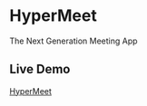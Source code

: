 # HyperMeet

The Next Generation Meeting App

## Live Demo

[HyperMeet](https://hypermeet.vercel.app/)
